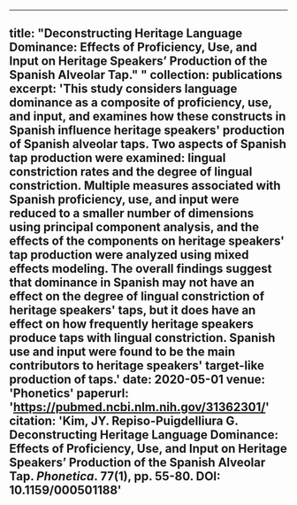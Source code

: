 
---
title: "Deconstructing Heritage Language Dominance: Effects of Proficiency, Use, and Input on Heritage Speakers’ Production of the Spanish Alveolar Tap."
 "
collection: publications
excerpt: 'This study considers language dominance as a composite of proficiency, use, and input, and examines how these constructs in Spanish influence heritage speakers' production of Spanish alveolar taps. Two aspects of Spanish tap production were examined: lingual constriction rates and the degree of lingual constriction. Multiple measures associated with Spanish proficiency, use, and input were reduced to a smaller number of dimensions using principal component analysis, and the effects of the components on heritage speakers' tap production were analyzed using mixed effects modeling. The overall findings suggest that dominance in Spanish may not have an effect on the degree of lingual constriction of heritage speakers' taps, but it does have an effect on how frequently heritage speakers produce taps with lingual constriction. Spanish use and input were found to be the main contributors to heritage speakers' target-like production of taps.'
date: 2020-05-01
venue: 'Phonetics'
paperurl: 'https://pubmed.ncbi.nlm.nih.gov/31362301/'
citation: 'Kim, JY. Repiso-Puigdelliura G. Deconstructing Heritage Language Dominance: Effects of Proficiency, Use, and Input on Heritage Speakers’ Production of the Spanish Alveolar Tap. <i>Phonetica</i>. 77(1), pp. 55-80. DOI: 10.1159/000501188'
---
